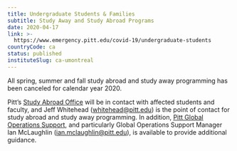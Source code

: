 ```yaml
---
title: Undergraduate Students & Families
subtitle: Study Away and Study Abroad Programs
date: 2020-04-17
link: >-
  https://www.emergency.pitt.edu/covid-19/undergraduate-students
countryCode: ca
status: published
instituteSlug: ca-umontreal
---
```

All spring, summer and fall study abroad and study away programming has been canceled for calendar year 2020.

Pitt’s [Study Abroad Office](https://www.abroad.pitt.edu/) will be in contact with affected students and faculty, and Jeff Whitehead ([whitehead@pitt.edu](mailto:whitehead@pitt.edu)) is the point of contact for study abroad and study away programming. In addition, [Pitt Global Operations Support](https://globaloperations.pitt.edu/), and particularly Global Operations Support Manager Ian McLaughlin ([ian.mclaughlin@pitt.edu](mailto:ian.mclaughlin@pitt.edu)), is available to provide additional guidance.
